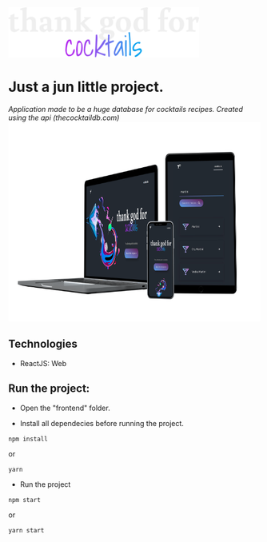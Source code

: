 
<img src="https://raw.githubusercontent.com/Luiz-Pedro/cocktails/master/src/Assets/title.png" width="auto" height="100"> 


# Just a jun little project.

*Application made to be a huge database for cocktails recipes. Created using the api (thecocktaildb.com)*
<img src="https://raw.githubusercontent.com/Luiz-Pedro/cocktails/master/src/Assets/mockup.png" width="auto" height="400"> 

## Technologies

* ReactJS: Web 

## Run the project:

* Open the "frontend" folder.

* Install all dependecies before running the project.

```
npm install
```
or
```
yarn
```

* Run the project 
```
npm start
```
or
```
yarn start
```
